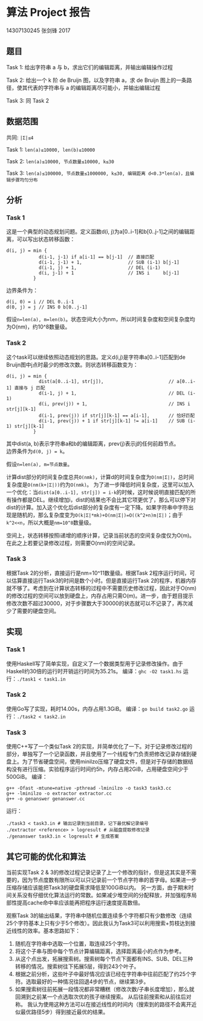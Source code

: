 算法 Project 报告
===
14307130245 张剑锋 2017

## 题目
Task 1: 给出字符串 a 与 b，求出它们的编辑距离，并输出编辑操作过程

Task 2: 给出一个 k 阶 de Bruijn 图，以及字符串 a，求 de Bruijn 图上的一条路径，使其代表的字符串与 a 的编辑距离尽可能小，并输出编辑过程

Task 3: 同 Task 2

## 数据范围
共同: `|Σ|≤4`

Task 1: `len(a)≤10000, len(b)≤10000`

Task 2: `len(a)≤10000, 节点数量≤10000, k≤30`

Task 3: `len(a)≤100000, 节点数量≤1000000, k≤30, 编辑距离 d<0.3*len(a)，且编辑步骤均匀分布`

## 分析
### Task 1
这是一个典型的动态规划问题。定义函数d(i, j)为a[0..i-1]和b[0..j-1]之间的编辑距离，可以写出状态转移函数：
```
d(i, j) = min {
            d(i-1, j-1) if a[i-1] == b[j-1]  // 直接匹配
            d(i-1, j-1) + 1,                 // SUB (i-1) b[j-1]
            d(i-1, j) + 1,                   // DEL (i-1)
            d(i, j-1) + 1                    // INS i     b[j-1]
          }
```
边界条件为：
```
d(i, 0) = i // DEL 0..i-1
d(0, j) = j // INS 0 b[0..j-1]
```

假设`n=len(a), m=len(b)`。状态空间大小为nm，所以时间复杂度和空间复杂度均为O(nm)，约10^8数量级。

### Task 2
这个task可以继续依照动态规划的思路。定义d(i,j)是字符串a[0..i-1]匹配到de Bruijn图中j点时最少的修改次数。则状态转移函数变为：
```
d(i, j) = min {
            dist(a[0..i-1], str[j]),                        // a[0..i-1] 直接与 j 匹配
            d(i-1, j) + 1,                                  // DEL (i-1)
            d(i, prev(j)) + 1,                              // INS i     str[j][k-1]
            d(i-1, prev(j)) if str[j][k-1] == a[i-1],       // 恰好匹配
            d(i-1, prev(j)) + 1 if str[j][k-1] != a[i-1]    // SUB (i-1) str[j][k-1]
          }
```
其中dist(a, b)表示字符串a和b的编辑距离，prev(j)表示j的任何前趋节点。  
边界条件为`d(0, j) = k`。

假设`n=len(a), m=节点数量`。

计算dist部分的时间复杂度总共`O(nmk)`，计算d的时间复杂度为`O(nm|Σ|)`，总时间复杂度是`O(nm(k+|Σ|))`约为`O(nmk)`。
为了进一步降低时间复杂度，这里可以加入一个优化：当`dist(a[0..i-1], str[j]) = i-k`的时候，这时候说明直接匹配的所有操作都是DEL。继续增加i，dist的结果也不会比其它项更优了，那么可以停下对dist的计算。加入这个优化后dist部分的复杂度有一定下降。如果字符串中字符出现是随机的，那么复杂度变为`O(k|Σ|*mk)+O(nm|Σ|)=O((k^2+n)m|Σ|)`；由于`k^2<<n`，所以大概是`nm=10^8`数量级。

空间上，状态转移按照i递增的顺序计算，记录当前状态的空间复杂度仅为O(m)。在此之上若要记录修改过程，则需要O(nm)的空间记录。

### Task 3
根据Task 2的分析，直接运行是nm=10^11数量级。根据Task 2程序运行时间，可以估算直接运行Task3的时间是数个小时。但是直接运行Task 2的程序，机器内存就不够了。考虑到在计算状态转移的过程中不需要历史修改过程，因此对于O(nm)的修改过程的空间可以放到硬盘上，内存占用只需O(m)。进一步，由于题目提示修改次数不超过30000，对于步骤数大于30000的状态就可以不记录了，再次减少了需要的硬盘空间。

## 实现
### Task 1
使用Haskell写了简单实现，自定义了一个数据类型用于记录修改操作。由于Haskell约30倍的运行时开销运行时间为35.21s。
编译：`ghc -O2 task1.hs`
运行：`./task1 < task1.in`
### Task 2
使用Go写了实现，耗时14.00s，内存占用1.3GiB。
编译：`go build task2.go`
运行：`./task2 < task2.in`
### Task 3
使用C++写了一个类似Task 2的实现，并简单优化了一下。对于记录修改过程的部分，单独写了一个记录函数，并且使用了一个线程专门负责把修改记录存储到硬盘上。为了节省硬盘空间，使用minilzo压缩了硬盘文件，但是对于存储的数据结构没有进行压缩。实验程序运行时间约5h，内存占用2GiB，占用硬盘空间少于500GiB。
编译：
```
g++ -Ofast -mtune=native -pthread -lminilzo -o task3 task3.cc
g++ -lminilzo -o extractor extractor.cc
g++ -o genanswer genanswer.cc
```
运行：
```
./task3 < task3.in # 输出记录到当前目录，记下最优解记录编号
./extractor <reference> > logresult # 从磁盘提取修改记录
./genanswer task3.in < logresult # 生成答案
```

## 其它可能的优化和算法
当前实现Task 2 & 3的修改过程记录记录了上一个修改的指针，但是这其实是不需要的，因为节点度数有限所以可以只记录前一个节点字符串的首字母。如果进一步压缩存储应该能把Task3的硬盘需求降低至100GiB以内。
另一方面，由于期末时间关系没有仔细优化算法运行的常数。如果减少堆空间的分配释放，并加强程序局部性提高cache命中率应该能再把程序运行速度提高数倍。

观察Task 3的输出结果，字符串中随机位置连续多个字符都只有少数修改（连续25个字符基本上只有少于5个修改）。因此我认为Task3可以利用搜索+剪枝达到接近线性的效率。基本思路如下：
1. 随机在字符串中选取一个位置，取连续25个字符。
2. 将这个子串与图中每个节点计算编辑距离，选择距离最小的点作为参考。
3. 从这个点出发，拓展搜索树。搜索树每个节点下面都有INS、SUB、DEL三种转移的情况。搜索树往下拓展5层，得到243个叶子。
4. 根据之前分析，这些叶子中最好情况应该已经在字符串中往前匹配了约25个字符。选取最好的一种情况往回退4步的节点，继续第3步。
5. 如果搜索树往前拓展一段情况都非常糟糕（修改次数/子串长度增加），那么就回溯到之前某一个点选取次优的孩子继续搜索。
从后往前搜索和从前往后对称。
我认为使用这种方法可以在接近线性的时间内（搜索到的路径不会离开近似最优路径5步）得到接近最优的结果。